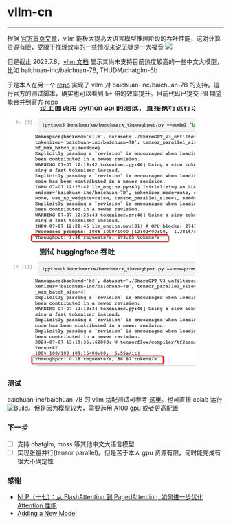 # vllm-cn
----
根据 [官方首页文章](https://vllm.ai/)，vllm 能极大提高大语言模型推理阶段的吞吐性能，这对计算资源有限，受限于推理效率的一些情况来说无疑是一大福音
![](https://vllm.ai/assets/figures/perf_a100_n1_light.png)

但是截止 2023.7.8，[vllm 文档](https://vllm.readthedocs.io/en/latest/models/supported_models.html) 显示其尚未支持目前热度较高的一些中文大模型，比如 baichuan-inc/baichuan-7B, THUDM/chatglm-6b

于是本人在另一个 [repo](https://github.com/gameofdimension/vllm) 实现了 vllm 对 baichuan-inc/baichuan-7B 的支持。运行官方的测试脚本，确实也可以看到 5+ 倍的效率提升。目前代码已提交 PR 期望能合并到官方 repo
<pr>
![](img/diff.png)

### 测试

baichuan-inc/baichuan-7B 的 vllm 适配测试可参考 [这里](https://github.com/gameofdimension/vllm-cn/blob/master/vllm_baichuan.ipynb)。也可直接 colab 运行<a href="https://colab.research.google.com/github/gameofdimension/vllm-cn/blob/master/vllm_baichuan.ipynb"><img alt="Build" src="https://colab.research.google.com/assets/colab-badge.svg"></a>。但是因为模型较大，需要选用 A100 gpu 或者更高配置


### 下一步
- [ ] 支持 chatglm, moss 等其他中文大语言模型
- [ ] 实现张量并行(tensor parallel)。但是苦于本人 gpu 资源有限，何时能完成有很大不确定性

### 感谢

- [NLP（十七）：从 FlashAttention 到 PagedAttention, 如何进一步优化 Attention 性能](https://zhuanlan.zhihu.com/p/638468472)
- [Adding a New Model](https://vllm.readthedocs.io/en/latest/models/adding_model.html)